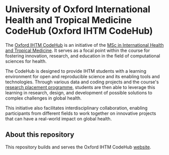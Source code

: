 # University of Oxford International Health and Tropical Medicine CodeHub (Oxford IHTM CodeHub)

The [Oxford IHTM CodeHub](https://oxford-ihtm.io) is an initiative of the [MSc in International Health and Tropical Medicine](https://www.tropicalmedicine.ox.ac.uk/study-with-us/msc-ihtm). It serves as a focal point within the course for fostering innovation, research, and education in the field of computational sciences for health.

The CodeHub is designed to provide IHTM students with a learning environment for open and reproducible science and its enabling tools and technologies. Through various data and coding projects and the course's [research placement programme](https://www.tropicalmedicine.ox.ac.uk/study-with-us/msc-ihtm/ihtm-research-placements), students are then able to leverage this learning in research, design, and development of possible solutions to complex challenges in global health.

This initiative also facilitates interdisciplinary collaboration, enabling participants from different fields to work together on innovative projects that can have a real-world impact on global health.

## About this repository

This repository builds and serves the Oxford IHTM CodeHub [website](https://oxford-ihtm.io).

